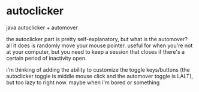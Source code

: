 # autoclicker
java autoclicker + automover

the autoclicker part is pretty self-explanatory, but what is the automover?\
all it does is randomly move your mouse pointer. useful for when you're not at your computer, but you need to keep a session that closes if there's a certain period of inactivity open.

i'm thinking of adding the ability to customize the toggle keys/buttons (the autoclicker toggle is middle mouse click and the automover toggle is LALT), but too lazy to right now. maybe when i'm bored or something
